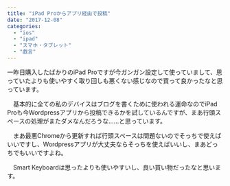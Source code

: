 ```yaml
---
title: "iPad Proからアプリ経由で投稿"
date: "2017-12-08"
categories: 
  - "ios"
  - "ipad"
  - "スマホ・タブレット"
  - "戯言"
---
```


一昨日購入したばかりのiPad Proですが今ガンガン設定して使っていまして、思っていたよりも使いやすく取り回しも悪くない感じなので買って良かったなと思っています。

　基本的に全ての私のデバイスはブログを書くために使われる運命なのでiPad Proも今Wordpressアプリから投稿できるかを試しているんですが、まあ行頭スペースの処理がまたダメなんだろうな……と思っています。

　まあ最悪Chromeから更新すれば行頭スペースは問題ないのでそっちで使えばいいですし、Wordpressアプリが大丈夫ならそっちを使えばいいし、まあどっちでもいいですよね。

　Smart Keyboardは思ったよりも使いやすいし、良い買い物だったなと思います。
